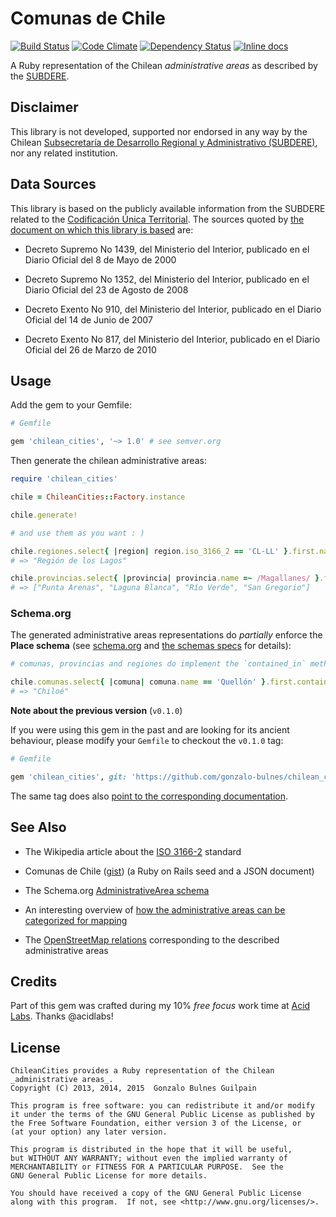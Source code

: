Comunas de Chile
================

[![Build Status](https://api.travis-ci.org/gonzalo-bulnes/chilean_cities.png?branch=master)](https://travis-ci.org/gonzalo-bulnes/chilean_cities)
[![Code Climate](https://codeclimate.com/github/gonzalo-bulnes/chilean_cities.png)](https://codeclimate.com/github/gonzalo-bulnes/chilean_cities)
[![Dependency Status](https://gemnasium.com/gonzalo-bulnes/chilean_cities.svg)](https://gemnasium.com/gonzalo-bulnes/chilean_cities)
[![Inline docs](http://inch-ci.org/github/gonzalo-bulnes/chilean_cities.svg?branch=master)](http://inch-ci.org/github/gonzalo-bulnes/chilean_cities)

A Ruby representation of the Chilean _administrative areas_ as described by the [SUBDERE][subdere].

  [subdere]: http://www.subdere.gov.cl

Disclaimer
----------

This library is not developed, supported nor endorsed in any way by the Chilean [Subsecretaría de Desarrollo Regional y Administrativo (SUBDERE)][subdere], nor any related institution.

Data Sources
------------

This library is based on the publicly available information from the SUBDERE related to the [Codificación Única Territorial][source]. The sources quoted by [the document on which this library is based][ref] are:

- Decreto Supremo No 1439, del Ministerio del Interior, publicado en el Diario Oficial del 8 de Mayo de 2000
- Decreto Supremo No 1352, del Ministerio del Interior, publicado en el Diario Oficial del 23 de Agosto de 2008
- Decreto Exento No 910, del Ministerio del Interior, publicado en el Diario Oficial del 14 de Junio de 2007
- Decreto Exento No 817, del Ministerio del Interior, publicado en el Diario Oficial del 26 de Marzo de 2010

  [source]: http://www.subdere.gov.cl/documentacion/regiones-provincias-y-comunas-de-chile
  [ref]: http://www.subdere.gov.cl/sites/default/files/documentos/articles-73111_recurso_2.pdf


Usage
-----

Add the gem to your Gemfile:

```ruby
# Gemfile

gem 'chilean_cities', '~> 1.0' # see semver.org
```

Then generate the chilean administrative areas:

```ruby
require 'chilean_cities'

chile = ChileanCities::Factory.instance

chile.generate!

# and use them as you want : )

chile.regiones.select{ |region| region.iso_3166_2 == 'CL-LL' }.first.name
# => "Región de los Lagos"

chile.provincias.select{ |provincia| provincia.name =~ /Magallanes/ }.first.comunas.map{ |comuna| comuna.name }
# => ["Punta Arenas", "Laguna Blanca", "Río Verde", "San Gregorio"]
 ```

### Schema.org

 The generated administrative areas representations do _partially_ enforce the **Place schema** (see [schema.org][schema] and [the schemas specs][schema-specs] for details):

```ruby
# comunas, provincias and regiones do implement the `contained_in` method:

chile.comunas.select{ |comuna| comuna.name == 'Quellón' }.first.contained_in.name
# => "Chiloé"
```

  [schema]: http://schema.org
  [schema-specs]: spec/support/schemas

**Note about the previous version** (`v0.1.0`)

If you were using this gem in the past and are looking for its ancient behaviour, please modify your `Gemfile` to checkout the `v0.1.0` tag:

```ruby
# Gemfile

gem 'chilean_cities', git: 'https://github.com/gonzalo-bulnes/chilean_cities.git', tag: 'v0.1.0'
```
The same tag does also [point to the corresponding documentation][deprecated-doc].

  [deprecated-doc]: https://github.com/gonzalo-bulnes/chilean_cities/blob/v0.1.0/README.md

See Also
--------

- The Wikipedia article about the [ISO 3166-2][iso] standard
- Comunas de Chile ([gist][json]) (a Ruby on Rails seed and a JSON document)
- The Schema.org [AdministrativeArea schema][schema]
- An interesting overview of [how the administrative areas can be categorized for mapping][administrative_mapping]
- The [OpenStreetMap relations][osm_boundaries] corresponding to the described administrative areas

  [iso]: https://en.wikipedia.org/wiki/ISO_3166-2:CL
  [json]: https://gist.github.com/gonzalo-bulnes/337ea1e916e3890fdefa
  [schema]: http://schema.org/AdministrativeArea
  [administrative_mapping]: http://wiki.openstreetmap.org/wiki/Tag:admin%20level=8?uselang=en-US
  [osm_boundaries]: http://www.openstreetmap.org/relation/164609

Credits
-------

Part of this gem was crafted during my 10% _free focus_ work time at [Acid Labs][acidlabs]. Thanks @acidlabs!

  [acidlabs]: https://github.com/acidlabs

License
-------

    ChileanCities provides a Ruby representation of the Chilean _administrative areas_.
    Copyright (C) 2013, 2014, 2015  Gonzalo Bulnes Guilpain

    This program is free software: you can redistribute it and/or modify
    it under the terms of the GNU General Public License as published by
    the Free Software Foundation, either version 3 of the License, or
    (at your option) any later version.

    This program is distributed in the hope that it will be useful,
    but WITHOUT ANY WARRANTY; without even the implied warranty of
    MERCHANTABILITY or FITNESS FOR A PARTICULAR PURPOSE.  See the
    GNU General Public License for more details.

    You should have received a copy of the GNU General Public License
    along with this program.  If not, see <http://www.gnu.org/licenses/>.
